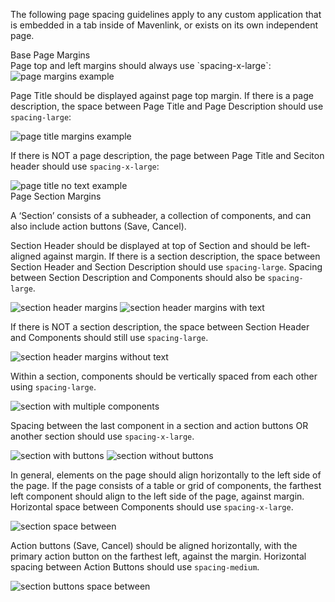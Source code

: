 The following page spacing guidelines apply to any custom application that is embedded in a tab inside of Mavenlink, or exists on its own independent page.

<div class="header-four">Base Page Margins</div>
Page top and left margins should always use `spacing-x-large`:

<img class="image" alt="page margins example" src="images/page-margins-example.jpg"/>

Page Title should be displayed against page top margin. If there is a page description, the space between Page Title and Page Description should use `spacing-large`:

<img class="image" alt="page title margins example" src="images/page-title-margins.jpg" />

If there is NOT a page description, the page between Page Title and Seciton header should use `spacing-x-large`:

<img class="image" alt="page title no text example" src="images/page-title-no-text.jpg" />

<div class="header-four">Page Section Margins</div>

A ‘Section’ consists of a subheader, a collection of components, and can also include action buttons (Save, Cancel). 

Section Header should be displayed at top of Section and should be left-aligned against margin. If there is a section description, the space between Section Header and Section Description should use `spacing-large`. Spacing between Section Description and Components should also be `spacing-large`.

<img class="image-top" alt="section header margins" src="images/section-header-margins.jpg" />
<img class="image" alt="section header margins with text" src="images/section-header-margins-2.jpg" />

If there is NOT a section description, the space between Section Header and Components should still use `spacing-large`.

<img class="image" alt="section header margins without text" src="images/section-header-margins-no-description.jpg" />

Within a section, components should be vertically spaced from each other using `spacing-large`.

<img class="image" alt="section with multiple components" src="images/section-header-margins-with-components.jpg" />

Spacing between the last component in a section and action buttons OR another section should use `spacing-x-large`.

<img class="image-top" alt="section with buttons" src="images/section-margins-with-buttons.jpg" />
<img class="image" alt="section without buttons" src="images/section-margins-without-buttons.jpg" />

In general, elements on the page should align horizontally to the left side of the page. If the page consists of a table or grid of components, the farthest left component should align to the left side of the page, against margin. Horizontal space between Components should use `spacing-x-large`.

<img class="image" alt="section space between" src="images/section-space-between.jpg" />

Action buttons (Save, Cancel) should be aligned horizontally, with the primary action button on the farthest left, against the margin. Horizontal spacing between Action Buttons should use `spacing-medium`.

<img class="image" alt="section buttons space between" src="images/section-buttons-space-between.jpg" />

